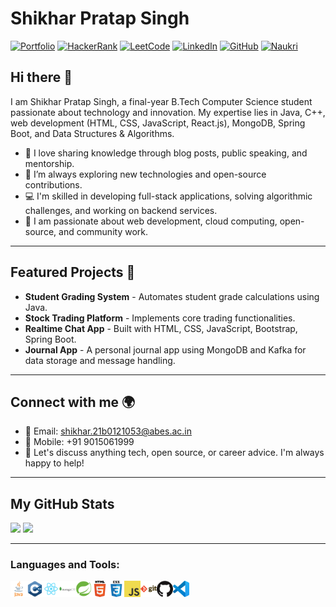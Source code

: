 # Shikhar Pratap Singh

[![Portfolio](https://img.shields.io/badge/Portfolio-000000?style=for-the-badge&logo=About.me&logoColor=white)](https://shikharpratapsinghportfolio.netlify.app/)
[![HackerRank](https://img.shields.io/badge/HackerRank-00EA64?style=for-the-badge&logo=HackerRank&logoColor=white)](https://www.hackerrank.com/profile/csc_2021b0121053)
[![LeetCode](https://img.shields.io/badge/LeetCode-FFA116?style=for-the-badge&logo=LeetCode&logoColor=white)](https://leetcode.com/u/cratesium/)
[![LinkedIn](https://img.shields.io/badge/LinkedIn-0077B5?style=for-the-badge&logo=linkedin&logoColor=white)](https://www.linkedin.com/in/shikhar-pratap-singh-09a9b322a/)
[![GitHub](https://img.shields.io/badge/GitHub-100000?style=for-the-badge&logo=github&logoColor=white)](https://github.com/cratesium)
[![Naukri](https://img.shields.io/badge/Naukri-1273EB?style=for-the-badge&logo=Naukri&logoColor=white)](https://www.naukri.com/code360/profile/cratesium)

## Hi there 👋

I am Shikhar Pratap Singh, a final-year B.Tech Computer Science student passionate about technology and innovation. My expertise lies in Java, C++, web development (HTML, CSS, JavaScript, React.js), MongoDB, Spring Boot, and Data Structures & Algorithms.

- 🎤 I love sharing knowledge through blog posts, public speaking, and mentorship.
- 🌱 I’m always exploring new technologies and open-source contributions.
- 💻 I'm skilled in developing full-stack applications, solving algorithmic challenges, and working on backend services.
- 📌 I am passionate about web development, cloud computing, open-source, and community work.

---

## Featured Projects 🚀

- **Student Grading System** - Automates student grade calculations using Java.
- **Stock Trading Platform** - Implements core trading functionalities.
- **Realtime Chat App** - Built with HTML, CSS, JavaScript, Bootstrap, Spring Boot.
- **Journal App** - A personal journal app using MongoDB and Kafka for data storage and message handling.

---

## Connect with me 🌍

- 📧 Email: [shikhar.21b0121053@abes.ac.in](mailto:shikhar.21b0121053@abes.ac.in)
- 📱 Mobile: +91 9015061999
- 💬 Let's discuss anything tech, open source, or career advice. I'm always happy to help!

---

## My GitHub Stats

<p>
  <img width="48%" src="https://github-readme-stats.vercel.app/api?username=cratesium&show_icons=true&theme=radical" />
  <img width="48%" src="https://github-readme-streak-stats.herokuapp.com/?user=cratesium&theme=tokyonight" />
</p>

---

### Languages and Tools:
<img align="left" alt="Java" width="26px" src="https://raw.githubusercontent.com/github/explore/master/topics/java/java.png" />
<img align="left" alt="C++" width="26px" src="https://raw.githubusercontent.com/github/explore/master/topics/cpp/cpp.png" />
<img align="left" alt="React" width="26px" src="https://raw.githubusercontent.com/github/explore/master/topics/react/react.png" />
<img align="left" alt="MongoDB" width="26px" src="https://raw.githubusercontent.com/github/explore/master/topics/mongodb/mongodb.png" />
<img align="left" alt="Spring Boot" width="26px" src="https://raw.githubusercontent.com/github/explore/master/topics/spring-boot/spring-boot.png" />
<img align="left" alt="HTML5" width="26px" src="https://raw.githubusercontent.com/github/explore/master/topics/html/html.png" />
<img align="left" alt="CSS3" width="26px" src="https://raw.githubusercontent.com/github/explore/master/topics/css/css.png" />
<img align="left" alt="JavaScript" width="26px" src="https://raw.githubusercontent.com/github/explore/master/topics/javascript/javascript.png" />
<img align="left" alt="Git" width="26px" src="https://raw.githubusercontent.com/github/explore/master/topics/git/git.png" />
<img align="left" alt="GitHub" width="26px" src="https://raw.githubusercontent.com/github/explore/master/topics/github/github.png" />
<img align="left" alt="VSCode" width="26px" src="https://raw.githubusercontent.com/github/explore/master/topics/visual-studio-code/visual-studio-code.png" />
<br />
